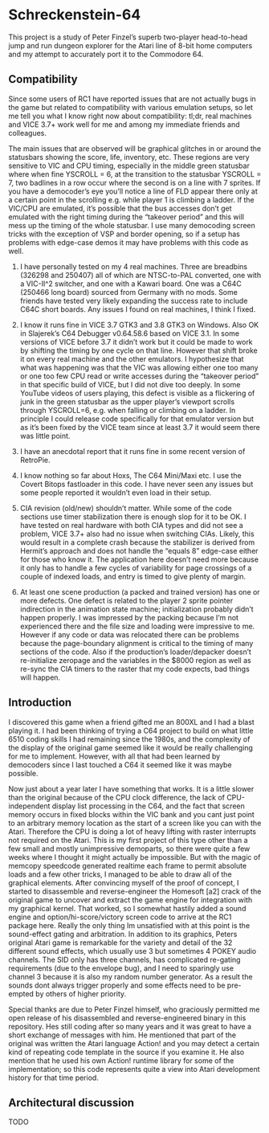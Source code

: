 # Schreckenstein-64

This project is a study of Peter Finzel’s superb two-player head-to-head jump and run dungeon explorer for the Atari line of 8-bit home computers and my attempt to accurately port it to the Commodore 64. 

## Compatibility 

Since some users of RC1 have reported issues that are not actually bugs in the game but related to compatibility with various emulation setups, so let me tell you what I know right now about compatibility:  tl;dr, real machines and VICE 3.7+ work well for me and among my immediate friends and colleagues.

The main issues that are observed will be graphical glitches in or around the statusbars showing the score, life, inventory, etc.  These regions are very sensitive to VIC and CPU timing, especially in the middle green statusbar where when fine YSCROLL = 6, at the transition to the statusbar YSCROLL = 7, two badlines in a row occur where the second is on a line with 7 sprites. If you have a democoder’s eye you’ll notice a line of FLD appear there only at a certain point in the scrolling e.g. while player 1 is climbing a ladder.  If the VIC/CPU are emulated, it’s possible that the bus accesses don’t get emulated with the right timing during the “takeover period” and this will mess up the timing of the whole statusbar.  I use many democoding screen tricks with the exception of VSP and border opening, so if a setup has problems with edge-case demos it may have problems with this code as well.

1) I have personally tested on my 4 real machines. Three are breadbins (326298 and 250407) all of which are NTSC-to-PAL converted, one with a VIC-II^2 switcher, and one with a Kawari board.  One was a C64C (250466 long board) sourced from Germany with no mods.  Some friends have tested very likely expanding the success rate to include C64C short boards.  Any issues I found on real machines, I think I fixed.

2) I know it runs fine in VICE 3.7 GTK3 and 3.8 GTK3 on Windows.  Also OK in Slajerek’s C64 Debugger v0.64.58.6 based on VICE 3.1.  In some versions of VICE before 3.7 it didn’t work but it could be made to work by shifting the timing by one cycle on that line. However that shift broke it on every real machine and the other emulators.  I hypothesize that what was happening was that the VIC was allowing either one too many or one too few CPU read or write accesses during the “takeover period” in that specific build of VICE, but I did not dive too deeply.  In some YouTube videos of users playing, this defect is visible as a flickering of junk in the green statusbar as the upper player’s viewport scrolls through YSCROLL=6, e.g. when falling or climbing on a ladder.  In principle I could release code specifically for that emulator version but as it’s been fixed by the VICE team since at least 3.7 it would seem there was little point.

3) I have an anecdotal report that it runs fine in some recent version of RetroPie.

4) I know nothing so far about Hoxs, The C64 Mini/Maxi etc.  I use the Covert Bitops fastloader in this code.  I have never seen any issues but some people reported it wouldn’t even load in their setup.

5) CIA revision (old/new) shouldn’t matter.  While some of the code sections use timer stabilization there is enough slop for it to be OK.  I have tested on real hardware with both CIA types and did not see a problem, VICE 3.7+ also had no issue when switching CIAs.  Likely, this would result in a complete crash because the stabilizer is derived from Hermit’s approach and does not handle the “equals 8” edge-case either for those who know it.  The application here doesn’t need more because it only has to handle a few cycles of variability for page crossings of a couple of indexed loads, and entry is timed to give plenty of margin.

6)  At least one scene production (a packed and trained version) has one or more defects.  One defect is related to the player 2 sprite pointer indirection in the animation state machine; initialization probably didn’t happen properly.  I was impressed by the packing because I’m not experienced there and the file size and loading were impressive to me.  However if any code or data was relocated there can be problems because the page-boundary alignment is critical to the timing of many sections of the code.  Also if the production’s loader/depacker doesn’t re-initialize zeropage and the variables in the $8000 region as well as re-sync the CIA timers to the raster that my code expects, bad things will happen.



## Introduction

I discovered this game when a friend gifted me an 800XL and I had a blast playing it. I had been thinking of trying a C64 project to build on what little 6510 coding skills I had remaining since the 1980s, and the complexity of the display of the original game seemed like it would be really challenging for me to implement.  However, with all that had been learned by democoders since I last touched a C64 it seemed like it was maybe possible. 

Now just about a year later I have something that works. It is a little slower than the original because of the CPU clock difference, the lack of CPU-independent display list processing in the C64, and the fact that screen memory occurs in fixed blocks within the VIC bank and you cant just point to an arbitrary memory location as the start of a screen like you can with the Atari.  Therefore the CPU is doing a lot of heavy lifting with raster interrupts not required on the Atari.  This is my first project of this type other than a few small and mostly unimpressive demoparts, so there were quite a few weeks where I thought it might actually be impossible.  But with the magic of memcopy speedcode generated realtime each frame to permit absolute loads and a few other tricks, I managed to be able to draw all of the graphical elements.  After convincing myself of the proof of concept, I started to disassemble and reverse-engineer the Homesoft [a2] crack of the original game to uncover and extract the game engine for integration with my graphical kernel.  That worked, so I somewhat hastily added a sound engine and option/hi-score/victory screen code to arrive at the RC1 package here.  Really the only thing Im unsatisfied with at this point is the sound-effect gating and arbitration.  In addition to its graphics, Peters original Atari game is remarkable for the variety and detail of the 32 different sound effects, which usually use 3 but sometimes 4 POKEY audio channels.  The SID only has three channels, has complicated re-gating requirements (due to the envelope bug), and I need to sparingly use channel 3 because it is also my random number generator.  As a result the sounds dont always trigger properly and some effects need to be pre-empted by others of higher priority. 

Special thanks are due to Peter Finzel himself, who graciously permitted me open release of his disassembled and reverse-engineered binary in this repository.  Hes still coding after so many years and it was great to have a short exchange of messages with him.  He mentioned that part of the original was written the Atari language Action! and you may detect a certain kind of repeating code template in the source if you examine it.  He also mention that he used his own Action! runtime library for some of the implementation; so this code represents quite a view into Atari development history for that time period. 


## Architectural discussion

TODO 
